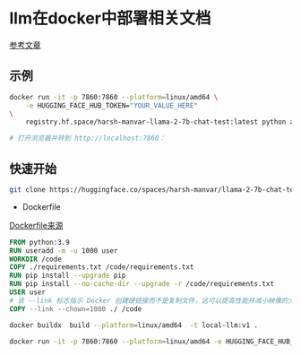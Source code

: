 # llm在docker中部署相关文档

[参考文章](https://www.docker.com/blog/llm-docker-for-local-and-hugging-face-hosting/)

## 示例

```bash
docker run -it -p 7860:7860 --platform=linux/amd64 \
    -e HUGGING_FACE_HUB_TOKEN="YOUR_VALUE_HERE"
\
    registry.hf.space/harsh-manvar-llama-2-7b-chat-test:latest python app.py

# 打开浏览器并转到 http://localhost:7860：
```

## 快速开始

```bash
git clone https://huggingface.co/spaces/harsh-manvar/llama-2-7b-chat-test
```

- Dockerfile

[Dockerfile来源](https://huggingface.co/spaces/harsh-manvar/llama-2-7b-chat-test/blob/main/Dockerfile)

```Dockerfile
FROM python:3.9
RUN useradd -m -u 1000 user
WORKDIR /code
COPY ./requirements.txt /code/requirements.txt
RUN pip install --upgrade pip
RUN pip install --no-cache-dir --upgrade -r /code/requirements.txt
USER user
# 该 --link 标志指示 Docker 创建硬链接而不是复制文件，这可以提高性能并减小映像的大小。
COPY --link --chown=1000 ./ /code
```

```bash
docker buildx  build --platform=linux/amd64  -t local-llm:v1 .
```

```bash
docker run -it -p 7860:7860 --platform=linux/amd64 -e HUGGING_FACE_HUB_TOKEN="YOUR_VALUE_HERE" local-llm:v1 python app.py
```
